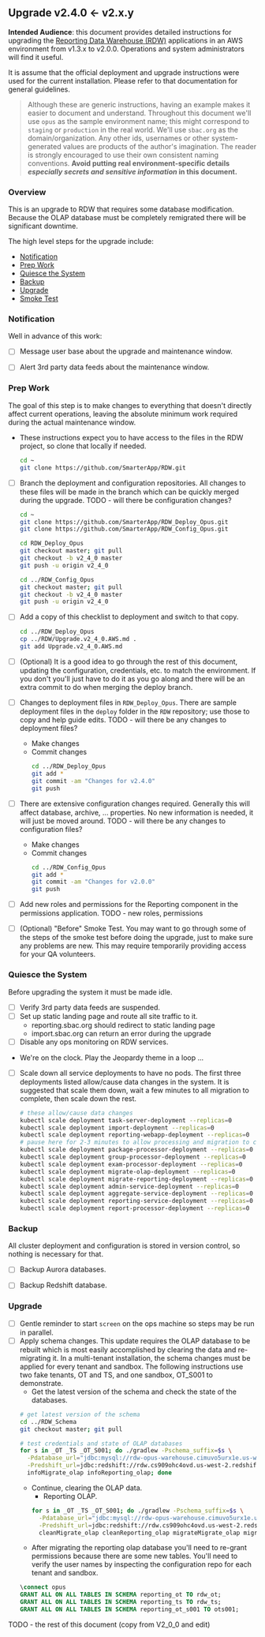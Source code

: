 ## Upgrade v2.4.0 <- v2.x.y

**Intended Audience**: this document provides detailed instructions for upgrading the [Reporting Data Warehouse (RDW)](../README.md) applications in an AWS environment from v1.3.x to v2.0.0. Operations and system administrators will find it useful.

It is assume that the official deployment and upgrade instructions were used for the current installation. Please refer to that documentation for general guidelines.

> Although these are generic instructions, having an example makes it easier to document and understand. Throughout this document we'll use `opus` as the sample environment name; this might correspond to `staging` or `production` in the real world. We'll use `sbac.org` as the domain/organization. Any other ids, usernames or other system-generated values are products of the author's imagination. The reader is strongly encouraged to use their own consistent naming conventions. **Avoid putting real environment-specific details _especially secrets and sensitive information_ in this document.**

### Overview

This is an upgrade to RDW that requires some database modification.
Because the OLAP database must be completely remigrated there will be significant downtime. 

The high level steps for the upgrade include:
* [Notification](#notification)
* [Prep Work](#prep-work)
* [Quiesce the System](#quiesce-the-system)
* [Backup](#backup)
* [Upgrade](#upgrade)
* [Smoke Test](#smoke-test)

### Notification
Well in advance of this work:

* [ ] Message user base about the upgrade and maintenance window.
* [ ] Alert 3rd party data feeds about the maintenance window.


### Prep Work
The goal of this step is to make changes to everything that doesn't directly affect current operations, leaving the absolute minimum work required during the actual maintenance window.

* These instructions expect you to have access to the files in the RDW project, so clone that locally if needed.
    ```bash
    cd ~
    git clone https://github.com/SmarterApp/RDW.git
    ```
* [ ] Branch the deployment and configuration repositories. All changes to these files will be made in the branch which can be quickly merged during the upgrade.
TODO - will there be configuration changes?
    ```bash
    cd ~
    git clone https://github.com/SmarterApp/RDW_Deploy_Opus.git
    git clone https://github.com/SmarterApp/RDW_Config_Opus.git

    cd RDW_Deploy_Opus
    git checkout master; git pull
    git checkout -b v2_4_0 master
    git push -u origin v2_4_0

    cd ../RDW_Config_Opus
    git checkout master; git pull
    git checkout -b v2_4_0 master
    git push -u origin v2_4_0
    ```
* [ ] Add a copy of this checklist to deployment and switch to that copy.
    ```bash
    cd ../RDW_Deploy_Opus
    cp ../RDW/Upgrade.v2_4_0.AWS.md .
    git add Upgrade.v2_4_0.AWS.md
    ```
* [ ] (Optional) It is a good idea to go through the rest of this document, updating the configuration, credentials, etc. to match the environment. If you don't you'll just have to do it as you go along and there will be an extra commit to do when merging the deploy branch.    
* [ ] Changes to deployment files in `RDW_Deploy_Opus`. There are sample deployment files in the `deploy` folder in the `RDW` repository; use those to copy and help guide edits.
TODO - will there be any changes to deployment files?
    * Make changes
    * Commit changes
        ```bash
        cd ../RDW_Deploy_Opus
        git add *
        git commit -am "Changes for v2.4.0"
        git push 
        ```
* [ ] There are extensive configuration changes required. Generally this will affect database, archive, ... properties. No new information is needed, it will just be moved around.
TODO - will there be any changes to configuration files?
    * Make changes
    * Commit changes
        ```bash
        cd ../RDW_Config_Opus
        git add *
        git commit -am "Changes for v2.0.0"
        git push
        ```
* [ ] Add new roles and permissions for the Reporting component in the permissions application.
TODO - new roles, permissions
* [ ] (Optional) "Before" Smoke Test. You may want to go through some of the steps of the smoke test before doing the
upgrade, just to make sure any problems are new. This may require temporarily providing access for your QA volunteers.


### Quiesce the System
Before upgrading the system it must be made idle.

* [ ] Verify 3rd party data feeds are suspended.
* [ ] Set up static landing page and route all site traffic to it.
    * reporting.sbac.org should redirect to static landing page
    * import.sbac.org can return an error during the upgrade
* [ ] Disable any ops monitoring on RDW services.
* We're on the clock. Play the Jeopardy theme in a loop ...    
* [ ] Scale down all service deployments to have no pods. The first three deployments listed allow/cause data changes in
the system. It is suggested that scale them down, wait a few minutes to all migration to complete, then scale down the rest.
    ```bash
    # these allow/cause data changes
    kubectl scale deployment task-server-deployment --replicas=0
    kubectl scale deployment import-deployment --replicas=0
    kubectl scale deployment reporting-webapp-deployment --replicas=0
    # pause here for 2-3 minutes to allow processing and migration to complete 
    kubectl scale deployment package-processor-deployment --replicas=0
    kubectl scale deployment group-processor-deployment --replicas=0
    kubectl scale deployment exam-processor-deployment --replicas=0
    kubectl scale deployment migrate-olap-deployment --replicas=0
    kubectl scale deployment migrate-reporting-deployment --replicas=0
    kubectl scale deployment admin-service-deployment --replicas=0
    kubectl scale deployment aggregate-service-deployment --replicas=0
    kubectl scale deployment reporting-service-deployment --replicas=0
    kubectl scale deployment report-processor-deployment --replicas=0
    ```

### Backup
All cluster deployment and configuration is stored in version control, so nothing is necessary for that.

* [ ] Backup Aurora databases.
* [ ] Backup Redshift database.


### Upgrade

* [ ] Gentle reminder to start `screen` on the ops machine so steps may be run in parallel.
* [ ] Apply schema changes. This update requires the OLAP database to be rebuilt which is most easily accomplished 
by clearing the data and re-migrating it. In a multi-tenant installation, the schema changes must be applied for every
tenant and sandbox. The following instructions use two fake tenants, OT and TS, and one sandbox, OT_S001 to demonstrate.
    * Get the latest version of the schema and check the state of the databases.
    ```bash
    # get latest version of the schema
    cd ../RDW_Schema
    git checkout master; git pull

    # test credentials and state of OLAP databases
    for s in _OT _TS _OT_S001; do ./gradlew -Pschema_suffix=$s \
      -Pdatabase_url="jdbc:mysql://rdw-opus-warehouse.cimuvo5urx1e.us-west-2.rds.amazonaws.com:3306/" -Pdatabase_user=root -Pdatabase_password=password \
      -Predshift_url=jdbc:redshift://rdw.cs909ohc4ovd.us-west-2.redshift.amazonaws.com:5439/opus -Predshift_user=root -Predshift_password=password \
      infoMigrate_olap infoReporting_olap; done
    ```
    * Continue, clearing the OLAP data.
        * Reporting OLAP.
        ```bash
        for s in _OT _TS _OT_S001; do ./gradlew -Pschema_suffix=$s \
          -Pdatabase_url="jdbc:mysql://rdw-opus-warehouse.cimuvo5urx1e.us-west-2.rds.amazonaws.com:3306/" -Pdatabase_user=root -Pdatabase_password=password \
          -Predshift_url=jdbc:redshift://rdw.cs909ohc4ovd.us-west-2.redshift.amazonaws.com:5439/opus -Predshift_user=root -Predshift_password=password \
          cleanMigrate_olap cleanReporting_olap migrateMigrate_olap migrateReporting_olap
        ```
    * After migrating the reporting olap database you'll need to re-grant permissions because there are some new tables.
    You'll need to verify the user names by inspecting the configuration repo for each tenant and sandbox.
    ```sql
    \connect opus
    GRANT ALL ON ALL TABLES IN SCHEMA reporting_ot TO rdw_ot;
    GRANT ALL ON ALL TABLES IN SCHEMA reporting_ts TO rdw_ts;
    GRANT ALL ON ALL TABLES IN SCHEMA reporting_ot_s001 TO ots001;
    ```

TODO - the rest of this document (copy from V2_0_0 and edit)
